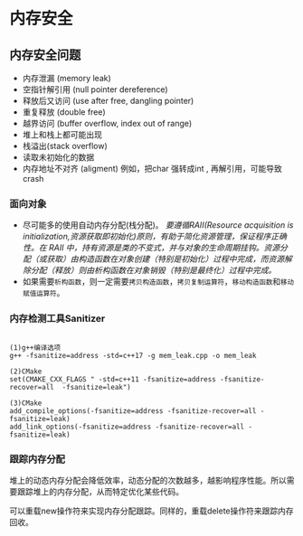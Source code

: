 # 内存安全

## 内存安全问题

- 内存泄漏 (memory leak)
- 空指针解引用 (null pointer dereference)
- 释放后又访问 (use after free, dangling pointer)
- 重复释放 (double free)
- 越界访问 (buffer overflow, index out of range)
- 堆上和栈上都可能出现
- 栈溢出(stack overflow)
- 读取未初始化的数据
- 内存地址不对齐 (aligment)
例如，把char 强转成int , 再解引用，可能导致crash

### 面向对象

- 尽可能多的使用自动内存分配(栈分配)。
*要遵循RAII(Resource acquisition is initialization,资源获取即初始化)原则，有助于简化资源管理，保证程序正确性。在 RAII 中，持有资源是类的不变式，并与对象的生命周期挂钩。资源分配（或获取）由构造函数在对象创建（特别是初始化）过程中完成，而资源解除分配（释放）则由析构函数在对象销毁（特别是最终化）过程中完成。*
- 如果需要`析构函数`，则一定需要`拷贝构造函数`，`拷贝复制运算符`，`移动构造函数`和`移动赋值运算符`。 

### 内存检测工具Sanitizer



```cmakelist

(1)g++编译选项
g++ -fsanitize=address -std=c++17 -g mem_leak.cpp -o mem_leak

(2)CMake
set(CMAKE_CXX_FLAGS	" -std=c++11 -fsanitize=address -fsanitize-recover=all  -fsanitize=leak")

(3)CMake
add_compile_options(-fsanitize=address -fsanitize-recover=all -fsanitize=leak)
add_link_options(-fsanitize=address -fsanitize-recover=all -fsanitize=leak)
```

### 跟踪内存分配

堆上的动态内存分配会降低效率，动态分配的次数越多，越影响程序性能。所以需要跟踪堆上的内存分配，从而特定优化某些代码。

可以重载new操作符来实现内存分配跟踪。同样的，重载delete操作符来跟踪内存回收。
